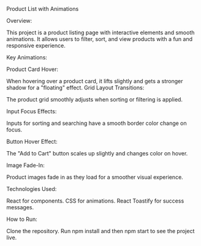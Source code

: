 Product List with Animations

Overview:

This project is a product listing page with interactive elements and smooth animations. It allows users to filter, sort, and view products with a fun and responsive experience.

Key Animations:

Product Card Hover:

When hovering over a product card, it lifts slightly and gets a stronger shadow for a "floating" effect.
Grid Layout Transitions:

The product grid smoothly adjusts when sorting or filtering is applied.

Input Focus Effects:

Inputs for sorting and searching have a smooth border color change on focus.

Button Hover Effect:

The "Add to Cart" button scales up slightly and changes color on hover.

Image Fade-In:

Product images fade in as they load for a smoother visual experience.

Technologies Used:

React for components.
CSS for animations.
React Toastify for success messages.

How to Run:

Clone the repository.
Run npm install and then npm start to see the project live.
